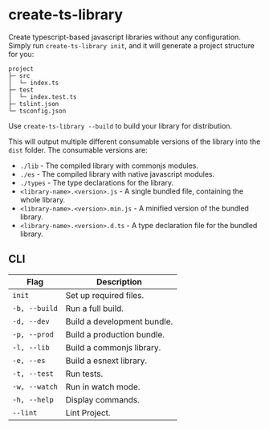 # create-ts-library

Create typescript-based javascript libraries without any configuration. Simply run `create-ts-library init`, and it will generate a project structure for you:

```
project
├─ src
│  └─ index.ts
├─ test
│  └─ index.test.ts
├─ tslint.json
└─ tsconfig.json
```

Use `create-ts-library --build` to build your library for distribution.

This will output multiple different consumable versions of the library into the `dist` folder.
The consumable versions are:

- `./lib` - The compiled library with commonjs modules.
- `./es` - The compiled library with native javascript modules.
- `./types` - The type declarations for the library.
- `<library-name>.<version>.js` - A single bundled file, containing the whole library.
- `<library-name>.<version>.min.js` - A minified version of the bundled library.
- `<library-name>.<version>.d.ts` - A type declaration file for the bundled library.

## CLI

| Flag          | Description                 |
| ------------- | --------------------------- |
| `init`        | Set up required files.      |
| `-b, --build` | Run a full build.           |
| `-d, --dev`   | Build a development bundle. |
| `-p, --prod`  | Build a production bundle.  |
| `-l, --lib`   | Build a commonjs library.   |
| `-e, --es`    | Build a esnext library.     |
| `-t, --test`  | Run tests.                  |
| `-w, --watch` | Run in watch mode.          |
| `-h, --help`  | Display commands.           |
| `--lint`      | Lint Project.               |
